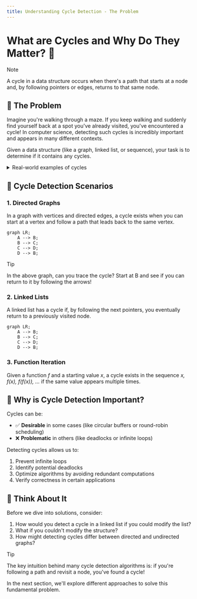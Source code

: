```yaml
---
title: Understanding Cycle Detection - The Problem
---
```


# What are Cycles and Why Do They Matter? 🔄

> [!NOTE]
> A cycle in a data structure occurs when there's a path that starts at a node and, by following pointers or edges, returns to that same node.

## 🧩 The Problem

Imagine you're walking through a maze. If you keep walking and suddenly find yourself back at a spot you've already visited, you've encountered a cycle! In computer science, detecting such cycles is incredibly important and appears in many different contexts.

Given a data structure (like a graph, linked list, or sequence), your task is to determine if it contains any cycles.

<details>
<summary>Real-world examples of cycles</summary>

- 🖥️ **Deadlocks in operating systems**: Programs waiting for resources in a circular manner
- 🌐 **Network routing loops**: Data packets circling endlessly in a network
- 💾 **Memory leaks**: Objects referencing each other circularly, preventing garbage collection
- 📊 **Circular dependencies**: Modules or classes that depend on each other in a loop

</details>

## 🎯 Cycle Detection Scenarios

### 1. Directed Graphs

In a graph with vertices and directed edges, a cycle exists when you can start at a vertex and follow a path that leads back to the same vertex.

```mermaid
graph LR;
    A --> B;
    B --> C;
    C --> D;
    D --> B;
```

> [!TIP]
> In the above graph, can you trace the cycle? Start at B and see if you can return to it by following the arrows!

### 2. Linked Lists

A linked list has a cycle if, by following the next pointers, you eventually return to a previously visited node.

```mermaid
graph LR;
    A --> B;
    B --> C;
    C --> D;
    D --> B;
```

### 3. Function Iteration

Given a function *f* and a starting value *x*, a cycle exists in the sequence *x, f(x), f(f(x)), ...* if the same value appears multiple times.

## 🤔 Why is Cycle Detection Important?

Cycles can be:
- ✅ **Desirable** in some cases (like circular buffers or round-robin scheduling)
- ❌ **Problematic** in others (like deadlocks or infinite loops)

Detecting cycles allows us to:
1. Prevent infinite loops
2. Identify potential deadlocks
3. Optimize algorithms by avoiding redundant computations
4. Verify correctness in certain applications

## 🧠 Think About It

Before we dive into solutions, consider:

1. How would you detect a cycle in a linked list if you could modify the list?
2. What if you couldn't modify the structure?
3. How might detecting cycles differ between directed and undirected graphs?

> [!TIP]
> The key intuition behind many cycle detection algorithms is: if you're following a path and revisit a node, you've found a cycle!

In the next section, we'll explore different approaches to solve this fundamental problem. 